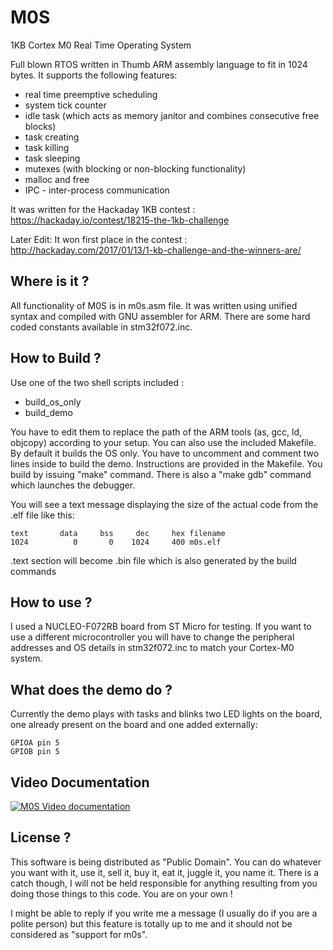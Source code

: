 # M0S
1KB Cortex M0 Real Time Operating System

Full blown RTOS written in Thumb ARM assembly language to fit in 1024 bytes.
It supports the following features:

- real time preemptive scheduling
- system tick counter
- idle task (which acts as memory janitor and combines consecutive free blocks)
- task creating
- task killing
- task sleeping
- mutexes (with blocking or non-blocking functionality)
- malloc and free
- IPC - inter-process communication

It was written for the Hackaday 1KB contest : https://hackaday.io/contest/18215-the-1kb-challenge

Later Edit: It won first place in the contest : http://hackaday.com/2017/01/13/1-kb-challenge-and-the-winners-are/

Where is it ?
-------------
All functionality of M0S is in m0s.asm file. It was written using unified syntax and compiled with GNU assembler for ARM.
There are some hard coded constants available in stm32f072.inc.

How to Build ?
--------------
Use one of the two shell scripts included :
- build_os_only
- build_demo

You have to edit them to replace the path of the ARM tools (as, gcc, ld, objcopy) according to your setup.
You can also use the included Makefile. By default it builds the OS only.
You have to uncomment and comment two lines inside to build the demo. 
Instructions are provided in the Makefile.
You build by issuing "make" command. 
There is also a "make gdb" command which launches the debugger.

You will see a text message displaying the size of the actual code from the .elf file like this:

	text	   data	    bss	    dec	    hex	filename
	1024	      0	      0	   1024	    400	m0s.elf

.text section will become .bin file which is also generated by the build commands

How to use ?
------------
I used a NUCLEO-F072RB board from ST Micro for testing. 
If you want to use a different microcontroller you will have to change the peripheral 
addresses and OS details in stm32f072.inc to match your Cortex-M0 system.

What does the demo do ?
-----------------------
Currently the demo plays with tasks and blinks two LED lights on the board, one already present 
on the board and one added externally:

	GPIOA pin 5
	GPIOB pin 5

Video Documentation
-------------------
[![M0S Video documentation](https://img.youtube.com/vi/Y0ohEskkMpo/0.jpg)](https://www.youtube.com/watch?v=Y0ohEskkMpo)

License ?
---------
This software is being distributed as "Public Domain". You can do whatever you want with it, use it,
sell it, buy it, eat it, juggle it, you name it. There is a catch though, I will not be held responsible
for anything resulting from you doing those things to this code.
You are on your own !

I might be able to reply if you write me a message (I usually do if you are a polite person) but this 
feature is totally up to me and it should not be considered as "support for m0s".

